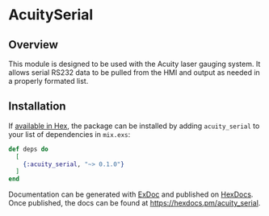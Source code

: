 # AcuitySerial

## Overview

This module is designed to be used with the Acuity laser gauging system. It allows serial RS232 data to be pulled from the HMI and output as needed in a properly formated list.

## Installation

If [available in Hex](https://hex.pm/docs/publish), the package can be installed
by adding `acuity_serial` to your list of dependencies in `mix.exs`:

```elixir
def deps do
  [
    {:acuity_serial, "~> 0.1.0"}
  ]
end
```

Documentation can be generated with [ExDoc](https://github.com/elixir-lang/ex_doc)
and published on [HexDocs](https://hexdocs.pm). Once published, the docs can
be found at <https://hexdocs.pm/acuity_serial>.

